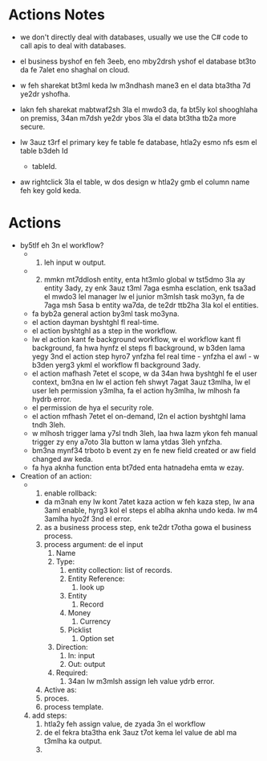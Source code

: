# Actions Notes
* we don't directly deal with databases, usually we use the C# code to call apis to deal with databases. 
  
* el business byshof en feh 3eeb, eno mby2drsh yshof el database bt3to da fe 7alet eno shaghal on cloud.
* w feh sharekat bt3ml keda lw m3ndhash mane3 en el data bta3tha 7d ye2dr yshofha. 
* lakn feh sharekat mabtwaf2sh 3la el mwdo3 da, fa bt5ly kol shooghlaha on premiss, 34an m7dsh ye2dr ybos 3la el data bt3tha tb2a more secure.  
* lw 3auz t3rf el primary key fe table fe database, htla2y esmo nfs esm el table b3deh Id
  * tableId.
* aw rightclick 3la el table, w dos design w htla2y gmb el column name feh key gold keda. 


# Actions
* by5tlf eh 3n el workflow? 
  * 1. leh input w output. 
  * 2. mmkn mt7ddlosh entity, enta ht3mlo global w tst5dmo 3la ay entity 3ady, zy enk 3auz t3ml 7aga esmha esclation, enk tsa3ad el mwdo3 lel manager lw el junior m3mlsh task mo3yn, fa de 7aga msh 5asa b entity wa7da, de te2dr ttb2ha 3la kol el entities. 
  * fa byb2a general action by3ml task mo3yna. 
  * el action dayman byshtghl fl real-time. 
  * el action byshtghl as a step in the workflow.
  * lw el action kant fe background workflow, w el workflow kant fl background, fa hwa hynfz el steps fl background, w b3den lama yegy 3nd el action step hyro7 ynfzha fel real time - ynfzha el awl - w b3den yerg3 ykml el workflow fl background 3ady. 
  * el action mafhash 7etet el scope, w da 34an hwa byshtghl fe el user context, bm3na en lw el action feh shwyt 7agat 3auz t3mlha, lw el user leh permission y3mlha, fa el action hy3mlha, lw mlhosh fa hydrb error. 
  * el permission de hya el security role. 
  * el action mfhash 7etet el on-demand, l2n el action byshtghl lama tndh 3leh.
  * w mlhosh trigger lama y7sl tndh 3leh, laa hwa lazm ykon feh manual trigger zy eny a7oto 3la button w lama ytdas 3leh ynfzha.
  * bm3na mynf34 trboto b event zy en fe new field created or aw field changed aw keda.
  * fa hya aknha function enta bt7ded enta hatnadeha emta w ezay. 
* Creation of an action:
  * 1. enable rollback: 
    * da m3nah eny lw kont 7atet kaza action w feh kaza step, lw ana 3aml enable, hyrg3 kol el steps el ablha aknha undo keda. lw m4 3amlha hyo2f 3nd el error. 
    2.  as a business process step, enk te2dr t7otha gowa el business process.
    3.  process argument: de el input
        1. Name
        2. Type: 
            1.  entity collection: list of records. 
            2.  Entity Reference: 
                1.  look up
            3. Entity 
               1. Record
            4. Money
               1. Currency
            5. Picklist
               1. Option set 
        3. Direction: 
            1. In: input
            2. Out: output
         4. Required: 
            1. 34an lw m3mlsh assign leh value ydrb error.
    4. Active as:
      1. proces.
      2. process template.  
   4. add steps:
      1. htla2y feh assign value, de zyada 3n el workflow
      2. de el fekra bta3tha enk 3auz t7ot kema lel value de abl ma t3mlha ka output.
      3. 